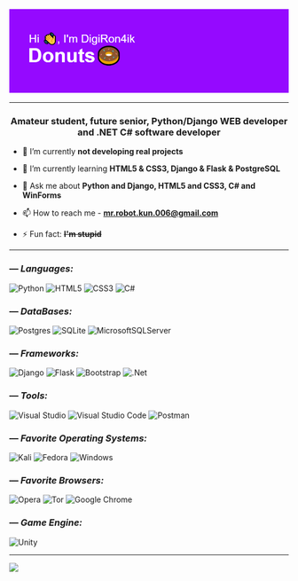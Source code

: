 <img src="https://github.com/DigiRon4ik/DigiRon4ik/blob/main/header.png" alt="preview">

---

<h3 align="center">Amateur student, future senior, Python/Django WEB developer and .NET C# software developer</h3>

- 🔭 I’m currently **not developing real projects**

- 🌱 I’m currently learning **HTML5 & CSS3, Django & Flask & PostgreSQL**

- 💬 Ask me about **Python and Django, HTML5 and CSS3, C# and WinForms**

- 📫 How to reach me - **mr.robot.kun.006@gmail.com**

- ⚡ Fun fact: ~~**I'm stupid**~~

---

### — _Languages:_
![Python](https://img.shields.io/badge/PYTHON-090909?style=for-the-badge&logo=python&logoColor=ffdd54)
![HTML5](https://img.shields.io/badge/html5-090909?style=for-the-badge&logo=html5&logoColor=e34f26)
![CSS3](https://img.shields.io/badge/css3-090909?style=for-the-badge&logo=css3&logoColor=1572b6)
![C#](https://img.shields.io/badge/C—Sharp-090909?style=for-the-badge&logo=c-sharp&logoColor=blueviolet)

### — _DataBases:_
![Postgres](https://img.shields.io/badge/PostgreSQL-090909?style=for-the-badge&logo=postgresql&logoColor=informational)
![SQLite](https://img.shields.io/badge/SQLite-090909?style=for-the-badge&logo=sqlite&logoColor=9cf)
![MicrosoftSQLServer](https://img.shields.io/badge/Microsoft%20SQL%20Sever-090909?style=for-the-badge&logo=microsoft%20sql%20server&logoColor=white)

### — _Frameworks:_
![Django](https://img.shields.io/badge/django-090909?style=for-the-badge&logo=django&logoColor=092e20)
![Flask](https://img.shields.io/badge/flask-090909?style=for-the-badge&logo=flask&logoColor=white)
![Bootstrap](https://img.shields.io/badge/bootstrap-090909?style=for-the-badge&logo=bootstrap&logoColor=563d7c)
![.Net](https://img.shields.io/badge/.NET-090909?style=for-the-badge&logo=.net&logoColor=5C2D91)

### — _Tools:_
![Visual Studio](https://img.shields.io/badge/Visual%20Studio-090909?style=for-the-badge&logo=visual-studio&logoColor=5C2D91)
![Visual Studio Code](https://img.shields.io/badge/Visual%20Studio%20Code-090909?style=for-the-badge&logo=visual-studio-code&logoColor=0078D7)
![Postman](https://img.shields.io/badge/Postman-090909?style=for-the-badge&logo=postman&logoColor=FF6C37)

### — _Favorite Operating Systems:_
![Kali](https://img.shields.io/badge/Kali-090909?style=for-the-badge&logo=kalilinux&logoColor=268BEE)
![Fedora](https://img.shields.io/badge/Fedora-090909?style=for-the-badge&logo=fedora&logoColor=294172)
![Windows](https://img.shields.io/badge/Windows-090909?style=for-the-badge&logo=windows&logoColor=268BEE)

### — _Favorite Browsers:_
![Opera](https://img.shields.io/badge/Opera-090909?style=for-the-badge&logo=Opera&logoColor=FF1B2D)
![Tor](https://img.shields.io/badge/Tor-090909?style=for-the-badge&logo=Tor-Browser&logoColor=7D4698)
![Google Chrome](https://img.shields.io/badge/Google%20Chrome-090909?style=for-the-badge&logo=GoogleChrome&logoColor=4285F4)

### — _Game Engine:_
![Unity](https://img.shields.io/badge/Unity-090909?style=for-the-badge&logo=unity&logoColor=white)

---

![](https://komarev.com/ghpvc/?username=DigiRon4ik)
